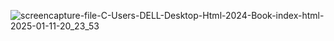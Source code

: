 ![screencapture-file-C-Users-DELL-Desktop-Html-2024-Book-index-html-2025-01-11-20_23_53](https://github.com/user-attachments/assets/e47243aa-215e-49fd-890e-4fdc31af2571)
